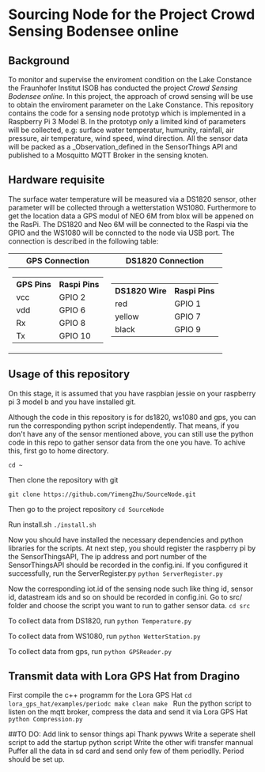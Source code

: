 # Sourcing Node for the Project **Crowd Sensing Bodensee online**

## Background
To monitor and supervise the enviroment condition on the Lake Constance the Fraunhofer Institut ISOB has conducted the project _Crowd Sensing Bodensee online_. In this project, the approach of crowd sensing will be use to obtain the enviroment parameter on the Lake Constance. This repository contains the code for a sensing node prototyp which is implemented in a Raspberry Pi 3 Model B. In the prototyp only a limited kind of parameters will be collected, e.g: surface water temperatur, humunity, rainfall, air pressure, air temperature, wind speed, wind direction. All the sensor data will be packed as a _Observation_defined in the SensorThings API and published to a Mosquitto MQTT Broker in the sensing knoten. 

## Hardware requisite
The surface water temperature will be measured via a DS1820 sensor, other parameter will be collected through a wetterstation WS1080. Furthermore to get the location data a GPS modul of NEO 6M from blox will be appened on the RasPi. The DS1820 and Neo 6M will be connected to the Raspi via the GPIO and the WS1080 will be conncted to the node via USB port. The connection is described in the following table:

|GPS Connection|DS1820 Connection|
|--|--|
|<table> <tr><th>GPS Pins</th><th>Raspi Pins</th></tr><tr><td>vcc</td><td>GPIO 2</td></tr> <tr><td>vdd</td><td>GPIO 6</td></tr> <tr><td>Rx</td><td>GPIO 8</td></tr> <tr><td>Tx</td><td>GPIO 10</td></tr> </table>| <table> <tr><th>DS1820 Wire</th><th>Raspi Pins</th></tr><tr><td>red</td><td>GPIO 1</td></tr> <tr><td>yellow</td><td>GPIO 7</td></tr><tr><td>black</td><td>GPIO 9</td></tr></table>

## Usage of this repository
On this stage, it is assumed that you have raspbian jessie on your raspberry pi 3 model b and you have installed git.

Although the code in this repository is for ds1820, ws1080 and gps, you can run the corresponding python script independently. That means, if you don't have any of the sensor mentioned above, you can still use the python code in this repo to gather sensor data from the one you have. To achive this, first go to home directory.

`cd ~`

Then clone the repository with git

`git clone https://github.com/YimengZhu/SourceNode.git`

Then go to the project repository
`cd SourceNode`

Run install.sh
`./install.sh`

Now you should have installed the necessary dependencies and python libraries for the scripts. At next step, you should register the raspberry pi by the SensorThingsAPI, The ip address and port number of the SensorThingsAPI should be recorded in the config.ini. If you configured it successfully, run the ServerRegister.py
`python ServerRegister.py`

Now the corresponding iot.id of the sensing node such like thing id, sensor id, datastream ids and so on should be recorded in config.ini. Go to src/ folder and choose the script you want to run to gather sensor data.
`cd src`

To collect data from DS1820, run
`python Temperature.py`

To collect data from WS1080, run
`python WetterStation.py`

To collect data from gps, run
`python GPSReader.py`

## Transmit data with Lora GPS Hat from Dragino
First compile the c++ programm for the Lora GPS Hat
`cd lora_gps_hat/examples/periodc
make clean
make
`
Run the python script to listen on the mqtt broker, compress the data and send it via Lora GPS Hat 
`python Compression.py`

##TO DO:
Add link to sensor things api
Thank pywws
Write a seperate shell script to add the startup python script 
Write the other wifi transfer mannual
Puffer all the data in sd card and send only few of them periodlly. Period should be set up.
